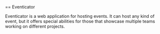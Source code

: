 == Eventicator

Eventicator is a web application for hosting events.  It can host any kind of
event, but it offers special abilities for those that showcase multiple teams
working on different projects.

